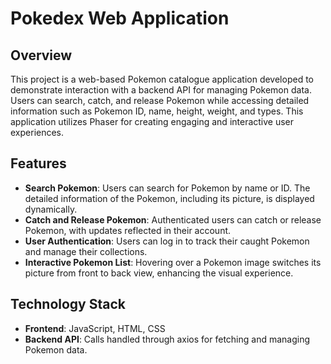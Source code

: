 # Pokedex Web Application

## Overview

This project is a web-based Pokemon catalogue application developed to demonstrate interaction with a backend API for managing Pokemon data. Users can search, catch, and release Pokemon while accessing detailed information such as Pokemon ID, name, height, weight, and types. This application utilizes Phaser for creating engaging and interactive user experiences.

## Features

- **Search Pokemon**: Users can search for Pokemon by name or ID. The detailed information of the Pokemon, including its picture, is displayed dynamically.
- **Catch and Release Pokemon**: Authenticated users can catch or release Pokemon, with updates reflected in their account.
- **User Authentication**: Users can log in to track their caught Pokemon and manage their collections.
- **Interactive Pokemon List**: Hovering over a Pokemon image switches its picture from front to back view, enhancing the visual experience.

## Technology Stack

- **Frontend**: JavaScript, HTML, CSS
- **Backend API**: Calls handled through axios for fetching and managing Pokemon data.
